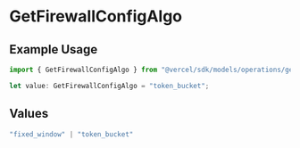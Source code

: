 # GetFirewallConfigAlgo

## Example Usage

```typescript
import { GetFirewallConfigAlgo } from "@vercel/sdk/models/operations/getfirewallconfig.js";

let value: GetFirewallConfigAlgo = "token_bucket";
```

## Values

```typescript
"fixed_window" | "token_bucket"
```